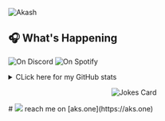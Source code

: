 ![Akash](https://aks.one/akash-santhosh.gif)
## 🎧 What's Happening
![On Discord](https://discord-readme-badge.vercel.app/api?id=336519317518811137)
![On Spotify](https://spotifyme.vercel.app/api/spotify)
<details>
<summary>CLick here for my GitHub stats</summary>

  ## :octocat: Github Stats
  
![](https://raw.githubusercontent.com/akash-santhosh/github-stats/output/generated/overview.svg)
![](https://raw.githubusercontent.com/akash-santhosh/github-stats/output/generated/languages.svg)
<p align="center"> 
  Visitor count<br>
  <img src="https://profile-counter.glitch.me/akash-santhosh/count.svg" />
</p>
  
![Akash's github activity graph](https://github-readme-activity-graph.cyclic.app/graph?username=akash-santhosh&bg_color=000000&color=718191&line=e9e9ea&point=e9e9ea&area=true&hide_border=true)
![](https://github-readme-streak-stats.herokuapp.com/?user=akash-santhosh&theme=darcula&hide_border=true&background=00000000)
</details>
<p align="center"> 
<img src="https://readme-jokes.vercel.app/api?hideBorder&theme=black" alt="Jokes Card" />
</p>
# <img src="https://aks.one/Hi.gif" width="40px" /> reach me on [aks.one](https://aks.one)
